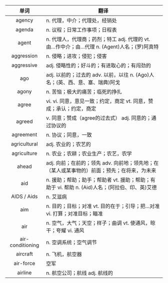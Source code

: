 |单词|翻译  |
|:--:|--| 
|	agency  		|		n. 代理，中介；代理处，经销处	|		
|	agenda  		|		n. 议程；日常工作事项；日程表	|		
|	agent  		|		n. 代理人，代理商；药剂；特工 adj. 代理的 vt. 由…作中介；由…代理 n. (Agent)人名；(罗)阿真特	|		
|	aggression  		|		n. 侵略；进攻；侵犯；侵害	|		
|	aggressive  		|		adj. 侵略性的；好斗的；有进取心的；有闯劲的	|		
|	ago  		|		adj. 以前的；过去的 adv. 以前，以往 n. (Ago)人名；(英、西、意、塞、瑞典)阿戈	|		
|	agony  		|		n. 苦恼；极大的痛苦；临死的挣扎	|		
|	agree  		|		vi. vi. 同意，意见一致；约定，商定 vt. 同意，赞成；承认；约定，商定	|		
|	agreed  		|		v. 同意；赞成（agree的过去式） adj. 同意的；通过协议的	|		
|	agreement  		|		n. 协议；同意，一致	|		
|	agricultural  		|		adj. 农业的；农艺的	|		
|	agriculture  		|		n. 农业；农耕；农业生产；农艺，农学	|		
|	ahead  		|		adj. 向前；在前的；领先 adv. 向前地；领先地；在（某人或某事物的）前面；预先；在将来，为未来	|		
|	aid  		|		n. 援助；帮助；助手；帮助者 vt. 援助；帮助；有助于 vi. 帮助 n. (Aid)人名；(阿拉伯、印、英)艾德	|		
|	AIDS / Aids  		|		n. 艾滋病	|		
|	aim  		|		n. 目的；目标；对准 vt. 目的在于；引导；把…对准 vi. 打算；对准目标；瞄准	|		
|	air  		|		n. 空气，大气；天空；样子；曲调 vt. 使通风，晾干；夸耀 vi. 通风	|		
|	air-conditioning  		|		n. 空调系统；空气调节	|		
|	aircraft  		|		n. 飞机，航空器	|		
|	air-force  		|		空军	|		
|	airline  		|		n. 航空公司；航线 adj. 航线的	|